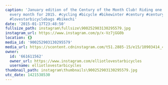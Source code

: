 ```yaml
---
caption: 'January edition of the Century of the Month Club! Riding one 100+ mile ride
  every month for 2015. #cycling #bicycle #bikewinter #century #centuryride #moots
  #lovestarbicyclebags #bikechi'
date: '2015-01-17T23:48:50'
fullsize_path: instagram\fullsize\900252903130295579.jpg
instagram_url: https://www.instagram.com/p/x-Vz7jGG0b
location: {}
media_id: '900252903130295579'
media_url: https://scontent.cdninstagram.com/t51.2885-15/e15/10903414_402001896626074_918791911_n.jpg?ig_cache_key=OTAwMjUyOTAzMTMwMjk1NTc5.2
owner:
  id: '661611562'
  owner_url: https://www.instagram.com/elliotlovestarbicycles
  username: elliotlovestarbicycles
thumbnail_path: instagram\thumbnails\900252903130295579.jpg
utc_date: 1421538530
---
```

